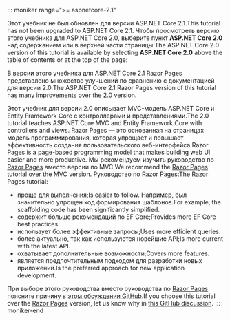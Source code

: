 ::: moniker range=">= aspnetcore-2.1"

<span data-ttu-id="ec75f-101">Этот учебник не был обновлен для версии ASP.NET Core 2.1.</span><span class="sxs-lookup"><span data-stu-id="ec75f-101">This tutorial has not been upgraded to ASP.NET Core 2.1.</span></span> <span data-ttu-id="ec75f-102">Чтобы просмотреть версию этого учебника для ASP.NET Core 2.0, выберите пункт **ASP.NET Core 2.0** над содержанием или в верхней части страницы:</span><span class="sxs-lookup"><span data-stu-id="ec75f-102">The ASP.NET Core 2.0 version of this tutorial is available by selecting **ASP.NET Core 2.0** above the table of contents or at the top of the page:</span></span>

<span data-ttu-id="ec75f-103">В версии этого учебника для ASP.NET Core 2.1 Razor Pages представлено множество улучшений по сравнению с документацией для версии 2.0.</span><span class="sxs-lookup"><span data-stu-id="ec75f-103">The ASP.NET Core 2.1 Razor Pages version of this tutorial has many improvements over the 2.0 version.</span></span>

<span data-ttu-id="ec75f-104">Этот учебник для версии 2.0 описывает MVC-модель ASP.NET Core и Entity Framework Core с контроллерами и представлениями.</span><span class="sxs-lookup"><span data-stu-id="ec75f-104">The 2.0 tutorial teaches ASP.NET Core MVC and Entity Framework Core with controllers and views.</span></span> <span data-ttu-id="ec75f-105">Razor Pages — это основанная на страницах модель программирования, которая упрощает и повышает эффективность создания пользовательского веб-интерфейса.</span><span class="sxs-lookup"><span data-stu-id="ec75f-105">Razor Pages is a page-based programming model that makes building web UI easier and more productive.</span></span> <span data-ttu-id="ec75f-106">Мы рекомендуем изучить руководство по [Razor Pages](xref:data/ef-rp/intro) вместо версии по MVC.</span><span class="sxs-lookup"><span data-stu-id="ec75f-106">We recommend the [Razor Pages](xref:data/ef-rp/intro) tutorial over the MVC version.</span></span> <span data-ttu-id="ec75f-107">Руководство по Razor Pages:</span><span class="sxs-lookup"><span data-stu-id="ec75f-107">The Razor Pages tutorial:</span></span>

* <span data-ttu-id="ec75f-108">проще для выполнения;</span><span class="sxs-lookup"><span data-stu-id="ec75f-108">Is easier to follow.</span></span> <span data-ttu-id="ec75f-109">Например, был значительно упрощен код формирования шаблонов.</span><span class="sxs-lookup"><span data-stu-id="ec75f-109">For example, the scaffolding code has been significantly simplified.</span></span>
* <span data-ttu-id="ec75f-110">содержит больше рекомендаций по EF Core;</span><span class="sxs-lookup"><span data-stu-id="ec75f-110">Provides more EF Core best practices.</span></span>
* <span data-ttu-id="ec75f-111">использует более эффективные запросы;</span><span class="sxs-lookup"><span data-stu-id="ec75f-111">Uses more efficient queries.</span></span>
* <span data-ttu-id="ec75f-112">более актуально, так как используются новейшие API;</span><span class="sxs-lookup"><span data-stu-id="ec75f-112">Is more current with the latest API.</span></span>
* <span data-ttu-id="ec75f-113">охватывает дополнительные возможности;</span><span class="sxs-lookup"><span data-stu-id="ec75f-113">Covers more features.</span></span>
* <span data-ttu-id="ec75f-114">является предпочтительным подходом для разработки новых приложений.</span><span class="sxs-lookup"><span data-stu-id="ec75f-114">Is the preferred approach for new application development.</span></span>

<span data-ttu-id="ec75f-115">При выборе этого руководства вместо руководства по [Razor Pages](xref:data/ef-rp/intro) поясните причину в [этом обсуждении GitHub](https://github.com/aspnet/Docs/issues/6146).</span><span class="sxs-lookup"><span data-stu-id="ec75f-115">If you choose this tutorial over the [Razor Pages](xref:data/ef-rp/intro) version, let us know why in [this GitHub discussion](https://github.com/aspnet/Docs/issues/6146).</span></span>
::: moniker-end
